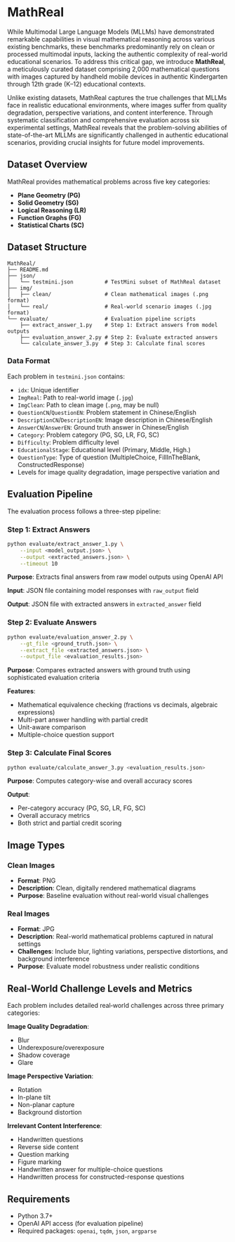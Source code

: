 # MathReal

While Multimodal Large Language Models (MLLMs) have demonstrated remarkable capabilities in visual mathematical reasoning across various existing benchmarks, these benchmarks predominantly rely on clean or processed multimodal inputs, lacking the authentic complexity of real-world educational scenarios. To address this critical gap, we introduce **MathReal**, a meticulously curated dataset comprising 2,000 mathematical questions with images captured by handheld mobile devices in authentic Kindergarten through 12th grade (K–12) educational contexts. 

Unlike existing datasets, MathReal captures the true challenges that MLLMs face in realistic educational environments, where images suffer from quality degradation, perspective variations, and content interference. Through systematic classification and comprehensive evaluation across six experimental settings, MathReal reveals that the problem-solving abilities of state-of-the-art MLLMs are significantly challenged in authentic educational scenarios, providing crucial insights for future model improvements.

## Dataset Overview

MathReal provides mathematical problems across five key categories:
- **Plane Geometry (PG)**
- **Solid Geometry (SG)**
- **Logical Reasoning (LR)**
- **Function Graphs (FG)**
- **Statistical Charts (SC)**

## Dataset Structure

```
MathReal/
├── README.md
├── json/
│   └── testmini.json          # TestMini subset of MathReal dataset
├── img/
│   ├── clean/                 # Clean mathematical images (.png format)
│   └── real/                  # Real-world scenario images (.jpg format)
└── evaluate/                  # Evaluation pipeline scripts
    ├── extract_answer_1.py    # Step 1: Extract answers from model outputs
    ├── evaluation_answer_2.py # Step 2: Evaluate extracted answers
    └── calculate_answer_3.py  # Step 3: Calculate final scores
```

### Data Format

Each problem in `testmini.json` contains:
- `idx`: Unique identifier
- `ImgReal`: Path to real-world image (`.jpg`)
- `ImgClean`: Path to clean image (`.png`, may be null)
- `QuestionCN`/`QuestionEN`: Problem statement in Chinese/English
- `DescriptionCN`/`DescriptionEN`: Image description in Chinese/English
- `AnswerCN`/`AnswerEN`: Ground truth answer in Chinese/English
- `Category`: Problem category (PG, SG, LR, FG, SC)
- `Difficulty`: Problem difficulty level
- `EducationalStage`: Educational level (Primary, Middle, High.)
- `QuestionType`: Type of question (MultipleChoice, FillInTheBlank, ConstructedResponse)
- Levels for image quality degradation, image perspective variation and

## Evaluation Pipeline

The evaluation process follows a three-step pipeline:

### Step 1: Extract Answers
```bash
python evaluate/extract_answer_1.py \
    --input <model_output.json> \
    --output <extracted_answers.json> \
    --timeout 10
```

**Purpose**: Extracts final answers from raw model outputs using OpenAI API

**Input**: JSON file containing model responses with `raw_output` field

**Output**: JSON file with extracted answers in `extracted_answer` field

### Step 2: Evaluate Answers
```bash
python evaluate/evaluation_answer_2.py \
    --gt_file <ground_truth.json> \
    --extract_file <extracted_answers.json> \
    --output_file <evaluation_results.json> 
```

**Purpose**: Compares extracted answers with ground truth using sophisticated evaluation criteria

**Features**:
- Mathematical equivalence checking (fractions vs decimals, algebraic expressions)
- Multi-part answer handling with partial credit
- Unit-aware comparison
- Multiple-choice question support

### Step 3: Calculate Final Scores
```bash
python evaluate/calculate_answer_3.py <evaluation_results.json>
```

**Purpose**: Computes category-wise and overall accuracy scores

**Output**: 
- Per-category accuracy (PG, SG, LR, FG, SC)
- Overall accuracy metrics
- Both strict and partial credit scoring

## Image Types

### Clean Images 
- **Format**: PNG
- **Description**: Clean, digitally rendered mathematical diagrams
- **Purpose**: Baseline evaluation without real-world visual challenges

### Real Images 
- **Format**: JPG  
- **Description**: Real-world mathematical problems captured in natural settings
- **Challenges**: Include blur, lighting variations, perspective distortions, and background interference
- **Purpose**: Evaluate model robustness under realistic conditions

## Real‑World Challenge Levels and Metrics

Each problem includes detailed real‑world challenges across three primary categories:

**Image Quality Degradation**:
- Blur
- Underexposure/overexposure
- Shadow coverage
- Glare

**Image Perspective Variation**:
- Rotation
- In-plane tilt
- Non-planar capture
- Background distortion

**Irrelevant Content Interference**:
- Handwritten questions
- Reverse side content
- Question marking
- Figure marking
- Handwritten answer for multiple-choice questions
- Handwritten process for constructed-response questions

## Requirements

- Python 3.7+
- OpenAI API access (for evaluation pipeline)
- Required packages: `openai`, `tqdm`, `json`, `argparse`
